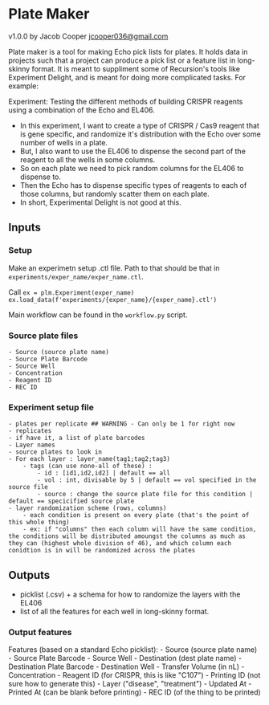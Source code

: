 # Plate Maker
v1.0.0
by Jacob Cooper
jcooper036@gmail.com
  
Plate maker is a tool for making Echo pick lists for plates. It holds data in projects such that a project can produce a pick list or a feature list in long-skinny format. It is meant to suppliment some of Recursion's tools like Experiment Delight, and is meant for doing more complicated tasks. For example:
  
Experiment: Testing the different methods of building CRISPR reagents using a combination of the Echo and EL406.
- In this experiment, I want to create a type of CRISPR / Cas9 reagent that is gene specific, and randomize it's distribution with the Echo over some number of wells in a plate.
- But, I also want to use the EL406 to dispense the second part of the reagent to all the wells in some columns. 
- So on each plate we need to pick random columns for the EL406 to dispense to.
- Then the Echo has to dispense specific types of reagents to each of those columns, but randomly scatter them on each plate.
- In short, Experimental Delight is not good at this.
## Inputs

### Setup
Make an experimetn setup .ctl file. Path to that should be that in `experiments/exper_name/exper_name.ctl`.  
  
Call `ex = plm.Experiment(exper_name)`  
`ex.load_data(f'experiments/{exper_name}/{exper_name}.ctl')`  
  
Main workflow can be found in the `workflow.py` script.

### Source plate files
    - Source (source plate name)
    - Source Plate Barcode
    - Source Well
    - Concentration
    - Reagent ID
    - REC ID
### Experiment setup file
    - plates per replicate ## WARNING - Can only be 1 for right now
    - replicates
    - if have it, a list of plate barcodes
    - Layer names
    - source plates to look in
    - For each layer : layer_name(tag1;tag2;tag3)
        - tags (can use none-all of these) :
            - id : [id1,id2,id2] | default == all
            - vol : int, divisable by 5 | default == vol specified in the source file
            - source : change the source plate file for this condition | default == specicified source plate
    - layer randomization scheme (rows, columns)
        - each condition is present on every plate (that's the point of this whole thing)
        - ex: if "columns" then each column will have the same condition, the conditions will be distributed amoungst the columns as much as they can (highest whole division of 46), and which column each conidtion is in will be randomized across the plates
## Outputs
- picklist (.csv) + a schema for how to randomize the layers with the EL406
- list of all the features for each well in long-skinny format.
### Output features
Features (based on a standard Echo picklist):
    - Source (source plate name)
    - Source Plate Barcode
    - Source Well
    - Destination (dest plate name)
    - Destination Plate Barcode
    - Destination Well
    - Transfer Volume (in nL)
    - Concentration
    - Reagent ID (for CRISPR, this is like "C107")
    - Printing ID (not sure how to generate this)
    - Layer ("disease", "treatment")
    - Updated At
    - Printed At (can be blank before printing)
    - REC ID (of the thing to be printed)


